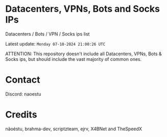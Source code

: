 # Datacenters, VPNs, Bots and Socks IPs
 
Datacenters / Bots / VPN / Socks ips list

Latest update: `Monday 07-10-2024 21:00:26 UTC` 

ATTENTION: This repository doesn't include all Datacenters, VPNs, Bots & Socks ips, 
but should include the vast majority of common ones.

# Contact
Discord: naoestu

# Credits
nãoéstu, brahma-dev, scriptzteam, ejrv, X4BNet and TheSpeedX
